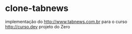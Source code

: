 # clone-tabnews
implementação do http://www.tabnews.com.br para o curso http://curso.dev projeto do Zero
